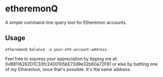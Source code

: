 # etheremonQ

A simple command-line query tool for Etheremon accounts.

## Usage

```
etheremonQ balance -a your-eth-account-address
```

Feel free to express your appreciation by tipping me at: 0xB8116262D1C33fc2400105bE73d9e32b60a72F81
or else by battling one of my Etheremon, once that's possible. It's the same address.
